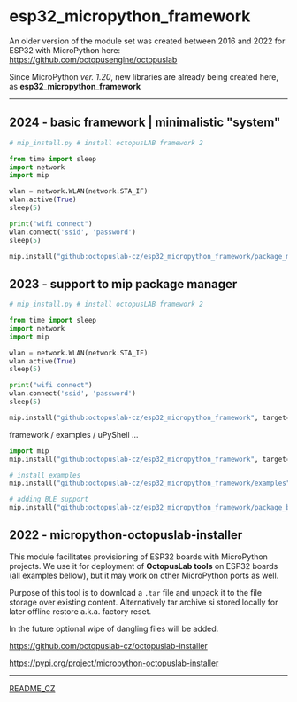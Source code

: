 # esp32_micropython_framework

An older version of the module set was created between 2016 and 2022 for ESP32 with MicroPython here:
https://github.com/octopusengine/octopuslab

Since MicroPython *ver. 1.20*, new libraries are already being created here, as **esp32_micropython_framework**

---

## 2024 - basic framework | minimalistic "system"

```Python
# mip_install.py # install octopusLAB framework 2

from time import sleep
import network
import mip

wlan = network.WLAN(network.STA_IF)
wlan.active(True)
sleep(5)

print("wifi connect")
wlan.connect('ssid', 'password')
sleep(5)

mip.install("github:octopuslab-cz/esp32_micropython_framework/package_min.json", target=".")
```

## 2023 - support to mip package manager

```Python
# mip_install.py # install octopusLAB framework 2

from time import sleep
import network
import mip

wlan = network.WLAN(network.STA_IF)
wlan.active(True)
sleep(5)

print("wifi connect")
wlan.connect('ssid', 'password')
sleep(5)

mip.install("github:octopuslab-cz/esp32_micropython_framework", target=".")
```

framework / examples / uPyShell ...

```Python
import mip
mip.install("github:octopuslab-cz/esp32_micropython_framework", target=".")

# install examples
mip.install("github:octopuslab-cz/esp32_micropython_framework/examples", target=".")

# adding BLE support
mip.install("github:octopuslab-cz/esp32_micropython_framework/package_ble.json", target=".")
```

## 2022 - micropython-octopuslab-installer

This module facilitates provisioning of ESP32 boards with MicroPython projects.
We use it for deployment of **OctopusLab tools** on ESP32 boards (all examples bellow), but it may work on other MicroPython ports as well.

Purpose of this tool is to download a `.tar` file and unpack it to the file storage over existing content.
Alternatively tar archive si stored locally for later offline restore a.k.a. factory reset.

In the future optional wipe of dangling files will be added.

https://github.com/octopuslab-cz/octopuslab-installer

https://pypi.org/project/micropython-octopuslab-installer

---

[README_CZ](https://github.com/octopuslab-cz/esp32_micropython_framework/blob/main/README_CZ.md)
